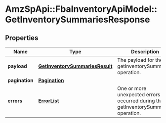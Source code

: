 # AmzSpApi::FbaInventoryApiModel::GetInventorySummariesResponse

## Properties
Name | Type | Description | Notes
------------ | ------------- | ------------- | -------------
**payload** | [**GetInventorySummariesResult**](GetInventorySummariesResult.md) | The payload for the getInventorySummaries operation. | [optional] 
**pagination** | [**Pagination**](Pagination.md) |  | [optional] 
**errors** | [**ErrorList**](ErrorList.md) | One or more unexpected errors occurred during the getInventorySummaries operation. | [optional] 


